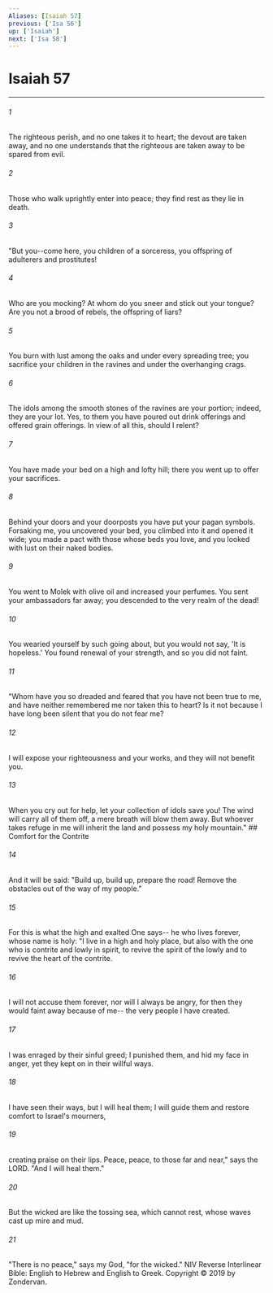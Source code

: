 ```yaml
---
Aliases: [Isaiah 57]
previous: ['Isa 56']
up: ['Isaiah']
next: ['Isa 58']
---
```

# Isaiah 57

***


###### 1 
The righteous perish, and no one takes it to heart; the devout are taken away, and no one understands that the righteous are taken away to be spared from evil. 

###### 2 
Those who walk uprightly enter into peace; they find rest as they lie in death. 

###### 3 
"But you--come here, you children of a sorceress, you offspring of adulterers and prostitutes! 

###### 4 
Who are you mocking? At whom do you sneer and stick out your tongue? Are you not a brood of rebels, the offspring of liars? 

###### 5 
You burn with lust among the oaks and under every spreading tree; you sacrifice your children in the ravines and under the overhanging crags. 

###### 6 
The idols among the smooth stones of the ravines are your portion; indeed, they are your lot. Yes, to them you have poured out drink offerings and offered grain offerings. In view of all this, should I relent? 

###### 7 
You have made your bed on a high and lofty hill; there you went up to offer your sacrifices. 

###### 8 
Behind your doors and your doorposts you have put your pagan symbols. Forsaking me, you uncovered your bed, you climbed into it and opened it wide; you made a pact with those whose beds you love, and you looked with lust on their naked bodies. 

###### 9 
You went to Molek with olive oil and increased your perfumes. You sent your ambassadors far away; you descended to the very realm of the dead! 

###### 10 
You wearied yourself by such going about, but you would not say, 'It is hopeless.' You found renewal of your strength, and so you did not faint. 

###### 11 
"Whom have you so dreaded and feared that you have not been true to me, and have neither remembered me nor taken this to heart? Is it not because I have long been silent that you do not fear me? 

###### 12 
I will expose your righteousness and your works, and they will not benefit you. 

###### 13 
When you cry out for help, let your collection of idols save you! The wind will carry all of them off, a mere breath will blow them away. But whoever takes refuge in me will inherit the land and possess my holy mountain." ## Comfort for the Contrite 

###### 14 
And it will be said: "Build up, build up, prepare the road! Remove the obstacles out of the way of my people." 

###### 15 
For this is what the high and exalted One says-- he who lives forever, whose name is holy: "I live in a high and holy place, but also with the one who is contrite and lowly in spirit, to revive the spirit of the lowly and to revive the heart of the contrite. 

###### 16 
I will not accuse them forever, nor will I always be angry, for then they would faint away because of me-- the very people I have created. 

###### 17 
I was enraged by their sinful greed; I punished them, and hid my face in anger, yet they kept on in their willful ways. 

###### 18 
I have seen their ways, but I will heal them; I will guide them and restore comfort to Israel's mourners, 

###### 19 
creating praise on their lips. Peace, peace, to those far and near," says the LORD. "And I will heal them." 

###### 20 
But the wicked are like the tossing sea, which cannot rest, whose waves cast up mire and mud. 

###### 21 
"There is no peace," says my God, "for the wicked." NIV Reverse Interlinear Bible: English to Hebrew and English to Greek. Copyright © 2019 by Zondervan.

